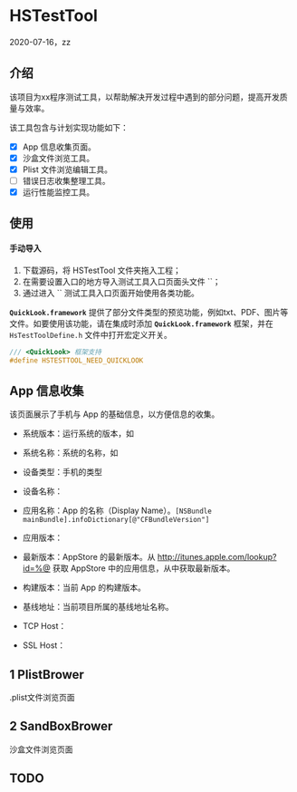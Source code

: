 # HSTestTool

2020-07-16，zz

## 介绍

该项目为xx程序测试工具，以帮助解决开发过程中遇到的部分问题，提高开发质量与效率。

该工具包含与计划实现功能如下：

- [x] App 信息收集页面。
- [x] 沙盒文件浏览工具。
- [x] Plist 文件浏览编辑工具。
- [ ] 错误日志收集整理工具。
- [x] 运行性能监控工具。

## 使用

#### 手动导入

1. 下载源码，将 HSTestTool 文件夹拖入工程；
2. 在需要设置入口的地方导入测试工具入口页面头文件 ``；
3. 通过进入 `` 测试工具入口页面开始使用各类功能。

**`QuickLook.framework`** 提供了部分文件类型的预览功能，例如txt、PDF、图片等文件。如要使用该功能，请在集成时添加 **`QuickLook.framework`** 框架，并在 `HsTestToolDefine.h` 文件中打开宏定义开关。

```c
/// <QuickLook> 框架支持
#define HSTESTTOOL_NEED_QUICKLOOK
```



## App 信息收集

该页面展示了手机与 App 的基础信息，以方便信息的收集。

* 系统版本：运行系统的版本，如
* 系统名称：系统的名称，如
* 设备类型：手机的类型
* 设备名称：
* 应用名称：App 的名称（Display Name）。`[NSBundle mainBundle].infoDictionary[@"CFBundleVersion"]`

* 应用版本：
* 最新版本：AppStore 的最新版本。从 http://itunes.apple.com/lookup?id=%@ 获取 AppStore 中的应用信息，从中获取最新版本。

* 构建版本：当前 App 的构建版本。
* 基线地址：当前项目所属的基线地址名称。
* TCP Host：
* SSL Host：

## 1 PlistBrower

.plist文件浏览页面



## 2 SandBoxBrower

沙盒文件浏览页面



## TODO